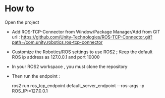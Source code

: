 # How to

Open the project

- Add ROS-TCP-Connector from Window/Package Manager/Add from GIT url : https://github.com/Unity-Technologies/ROS-TCP-Connector.git?path=/com.unity.robotics.ros-tcp-connector

- Customize the Robotics/ROS settings to use ROS2 ; Keep the default ROS ip address as 127.0.0.1 and port 10000

- In your ROS2 workspace , you must clone the repository

- Then run the endpoint : 

	ros2 run ros_tcp_endpoint default_server_endpoint --ros-args -p ROS_IP:=127.0.0.1
